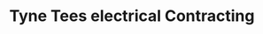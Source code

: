 ---
title: "Tyne Tees electrical Contracting"
url: /gateshead/tyne-tees-electrical-contracting/
shop: shop
---